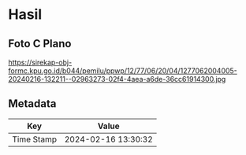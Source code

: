 # Hasil

## Foto C Plano

https://sirekap-obj-formc.kpu.go.id/b044/pemilu/ppwp/12/77/06/20/04/1277062004005-20240216-132211--02963273-02f4-4aea-a6de-36cc61914300.jpg


## Metadata

| Key        | Value               |
| ---------- | ------------------- |
| Time Stamp | 2024-02-16 13:30:32 |



